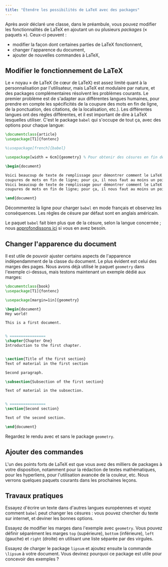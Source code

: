 ```yaml
---
title: "Étendre les possibilités de LaTeX avec des packages"
---
```


Après avoir déclaré une classe, dans le préambule, vous pouvez modifier les fonctionnalités de LaTeX en ajoutant un ou plusieurs *packages* (« paquets »). Ceux-ci peuvent :

- modifier la façon dont certaines parties de LaTeX fonctionnent,
- changer l'apparence du document,
- ajouter de nouvelles commandes à LaTeX,


## Modifier le fonctionnement de LaTeX

Le « noyau » de LaTeX (le cœur de LaTeX) est assez limité quant à la personnalisation par l'utilisateur, mais LaTeX est modulaire par nature, et des packages complémentaires résolvent les problèmes courants. Le premier problème est de s'adapter aux différentes langues humaines, pour prendre en compte les spécificités de la coupure des mots en fin de ligne, de la ponctuation, des citations, de la localisation, etc.). Les différentes langues ont des règles différentes, et il est important de dire à LaTeX lesquelles utiliser. C'est le package `babel` qui s'occupe de tout ça, avec des options pour chaque langue:

```latex
\documentclass{article}
\usepackage[T1]{fontenc}

%\usepackage[french]{babel}

\usepackage[width = 6cm]{geometry} % Pour obtenir des césures en fin de lignes

\begin{document}

Voici beaucoup de texte de remplissage pour démontrer comment le LaTeX s'occupe des
coupures de mots en fin de ligne; pour ça, il nous faut au moins un point de césure.
Voici beaucoup de texte de remplissage pour démontrer comment le LaTeX s'occupe des
coupures de mots en fin de ligne; pour ça, il nous faut au moins un point de césure.

\end{document}
```

Décommentez la ligne pour charger `babel` en mode français et observez les conséquences. Les règles de césure par défaut sont en anglais américain.

Le paquet `babel` fait bien plus que de la césure, selon la langue concernée ; nous [approfondissons ici](more-06) si vous en avez besoin.


## Changer l'apparence du document

Il est utile de pouvoir ajuster certains aspects de l'apparence indépendamment de la classe du document. Le plus évident est celui des marges des pages. Nous avons déjà utilisé le paquet `geometry` dans l'exemple ci-dessus, mais testons maintenant un exemple dédié aux marges:

```latex
\documentclass{book}
\usepackage[T1]{fontenc}

\usepackage[margin=1in]{geometry}

\begin{document}
Hey world!

This is a first document.


% ================
\chapter{Chapter One}
Introduction to the first chapter.


\section{Title of the first section}
Text of material in the first section

Second paragraph.

\subsection{Subsection of the first section}

Text of material in the subsection.


% ================
\section{Second section}

Text of the second section.

\end{document}
```

Regardez le rendu avec et sans le package `geometry`.


## Ajouter des commandes

L'un des points forts de LaTeX est que vous avez des milliers de packages à votre disposition, notamment pour la rédaction de textes mathématiques, pour les hyperliens, pour l'utilisation avancée de la couleur, etc. Nous verrons quelques paquets courants dans les prochaines leçons.


## Travaux pratiques

Essayez d'écrire un texte dans d'autres langues européennes et voyez comment `babel` peut changer les césures : vous pouvez chercher du texte sur internet, et deviner les bonnes options.

Essayez de modifier les marges dans l'exemple avec `geometry`. Vous pouvez définir séparément les marges `top` (supérieure), `bottom` (inférieure), `left` (gauche) et `right` (droite) en utilisant une liste séparée par des virgules.

Essayez de charger le package `lipsum` et ajoutez ensuite la commande `\lipsum` à votre document. Vous devinez pourquoi ce package est utile pour concevoir des exemples ?
